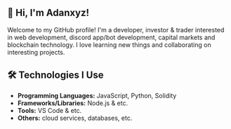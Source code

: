 ## 👋 Hi, I'm Adanxyz!
Welcome to my GitHub profile! I'm a developer, investor & trader interested in web development, discord app/bot development, capital markets and blockchain technology. I love learning new things and collaborating on interesting projects.

## 🛠️ Technologies I Use
- **Programming Languages:** JavaScript, Python, Solidity
- **Frameworks/Libraries:** Node.js & etc.
- **Tools:**
VS Code & etc.
- **Others:**
cloud services, databases, etc.
